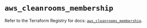 # `aws_cleanrooms_membership`

Refer to the Terraform Registry for docs: [`aws_cleanrooms_membership`](https://registry.terraform.io/providers/hashicorp/aws/5.88.0/docs/resources/cleanrooms_membership).
